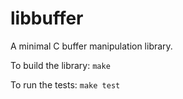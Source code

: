 # libbuffer

A minimal C buffer manipulation library.

To build the library: `make`

To run the tests: `make test`

